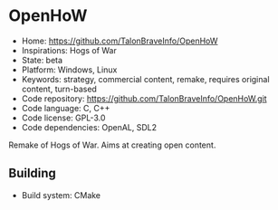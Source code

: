 # OpenHoW

- Home: https://github.com/TalonBraveInfo/OpenHoW
- Inspirations: Hogs of War
- State: beta
- Platform: Windows, Linux
- Keywords: strategy, commercial content, remake, requires original content, turn-based
- Code repository: https://github.com/TalonBraveInfo/OpenHoW.git
- Code language: C, C++
- Code license: GPL-3.0
- Code dependencies: OpenAL, SDL2

Remake of Hogs of War.
Aims at creating open content.

## Building

- Build system: CMake
